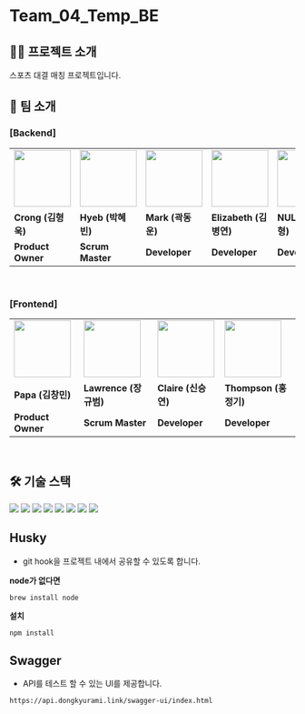 # Team_04_Temp_BE
## 🤲🏻 프로젝트 소개

스포츠 대결 매칭 프로젝트입니다. 


## 👬 팀 소개

### [Backend] 
<table>
  <tr>
    <td>
        <a href="https://github.com/HyoungUkJJang">
            <img src="https://avatars.githubusercontent.com/u/50834204?v=4" width="100px" />
        </a>
    </td>
    <td>
        <a href="https://github.com/HYEBPARK">
            <img src="https://avatars.githubusercontent.com/u/35947674?v=4" width="100px" />
        </a>
    </td>
    <td>
        <a href="https://github.com/midasWorld">
            <img src="https://avatars.githubusercontent.com/u/93169519?v=4" width="100px" />
        </a>
    </td>
    <td>
        <a href="https://github.com/whyWhale">
            <img src="https://avatars.githubusercontent.com/u/67587446?v=4" width="100px" />
        </a>
    </td>
    <td>
        <a href="https://github.com/pjh612">
            <img src="https://avatars.githubusercontent.com/u/62292492?v=4" width="100px" />
        </a>
    </td>
    
  </tr>
  <tr>
    <td><b>Crong (김형욱)</b></td>
    <td><b>Hyeb (박혜빈)</b></td>
    <td><b>Mark (곽동운)</b></td>
    <td><b>Elizabeth (김병연)</b></td>
    <td><b>NULL (박진형)</b></td>
  </tr>
  <tr>
    <td><b>Product Owner</b></td>
    <td><b>Scrum Master</b></td>
    <td><b>Developer</b></td>
    <td><b>Developer</b></td>
    <td><b>Developer</b></td>
  </tr>
</table>
<br/>

### [Frontend] 
<table>
  <tr>
    <td>
        <a href="https://github.com/chmini">
            <img src="https://avatars.githubusercontent.com/u/39076382?v=4" width="100px" />
        </a>
    </td>
    <td>
        <a href="https://github.com/kyubumjang">
            <img src="https://avatars.githubusercontent.com/u/33307948?v=4" width="100px" />
        </a>
    </td>
    <td>
        <a href="https://github.com/dustmddus">
            <img src="https://avatars.githubusercontent.com/u/82739503?v=4" width="100px" />
        </a>
    </td>
    <td>
        <a href="https://github.com/qq8721443">
            <img src="https://avatars.githubusercontent.com/u/61747121?v=4" width="100px" />
        </a>
    </td>


  </tr>
  <tr>
    <td><b>Papa (김창민)</b></td>
    <td><b>Lawrence (장규범)</b></td>
    <td><b>Claire (신승연)</b></td>
    <td><b>Thompson (홍정기)</b></td>
  </tr>
  <tr>
    <td><b>Product Owner</b></td>
    <td><b>Scrum Master</b></td>
    <td><b>Developer</b></td>
    <td><b>Developer</b></td>
  </tr>
</table>
<br/>

## 🛠 기술 스택


<img src="https://img.shields.io/badge/Java 17-007396?style=flat&logo=java&logoColor=white"> <img src="https://img.shields.io/badge/Gradle 7.4.2-02303A.svg?style=flat&logo=Gradle&logoColor=white">
<img src="https://img.shields.io/badge/Spring Boot 2.7.0-6DB33F.svg?style=flat&logo=Spring Boot&logoColor=white">
<img src="https://img.shields.io/badge/MySQL-4479A1.svg?style=flat&logo=MySQL&logoColor=white">
<img src="https://img.shields.io/badge/JPA-FF9E0F.svg?style=flat&logo=JPA&logoColor=white">
<img src="https://img.shields.io/badge/JUnit5-25A162.svg?style=flat&logo=JUnit5&logoColor=white">
<img src="https://img.shields.io/badge/Swagger-85EA2D.svg?style=flat&logo=Swagger&logoColor=white">
<img src="https://img.shields.io/badge/Flyway-CC0200.svg?style=flat&logo=Flyway&logoColor=white">

## Husky

- git hook을 프로젝트 내에서 공유할 수 있도록 합니다.

**node가 없다면**

```
brew install node
```

**설치**

```
npm install
```

## Swagger
- API를 테스트 할 수 있는 UI를 제공합니다.
```
https://api.dongkyurami.link/swagger-ui/index.html
```
